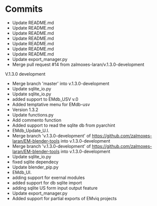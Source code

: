 # Commits
- Update README.md
- Update README.md
- Update README.md
- Update README.md
- Update README.md
- Update README.md
- Update README.md
- Update export_manager.py
- Merge pull request #14 from zalmoxes-laran/v.1.3.0-development

V.1.3.0 development
- Merge branch 'master' into v.1.3.0-development
- Update sqlite_io.py
- Update sqlite_io.py
- added support to EMdb_USV v.0
- Added temptative menu for EMdb-usv
- Version 1.3.2
- Update functions.py
- Add commento function
- Added support to read the sqlite db from pyarchint
- EMdb_Update_U.I.
- Merge branch 'v.1.3.0-development' of https://github.com/zalmoxes-laran/EM-blender-tools into v.1.3.0-development
- Merge branch 'v.1.3.0-development' of https://github.com/zalmoxes-laran/EM-blender-tools into v.1.3.0-development
- Update sqlite_io.py
- fixed sqlite dependecy
- Update blender_pip.py
- EMdb_UI.
- adding support for exernal modules
- added support for db sqlite import
- adding sqlite US form input output feature
- Update export_manager.py
- Added support for partial exports of EMviq projects
